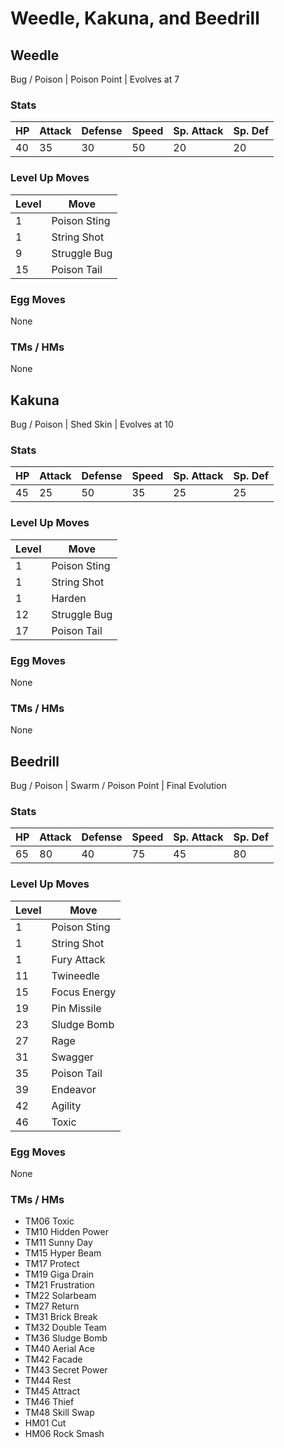 # Weedle, Kakuna, and Beedrill

## Weedle
Bug / Poison | Poison Point | Evolves at 7

### Stats
| HP | Attack | Defense | Speed | Sp. Attack | Sp. Def |
|--|--|--|--|--|--|
| 40 | 35 | 30 | 50 | 20 | 20 |

### Level Up Moves
| Level | Move |
|--|--|
| 1 | Poison Sting |
| 1 | String Shot |
| 9 | Struggle Bug |
| 15 | Poison Tail |

### Egg Moves
None

### TMs / HMs
None

## Kakuna
Bug / Poison | Shed Skin | Evolves at 10

### Stats
| HP | Attack | Defense | Speed | Sp. Attack | Sp. Def |
|--|--|--|--|--|--|
| 45 | 25 | 50 | 35 | 25 | 25 |

### Level Up Moves
| Level | Move |
|--|--|
| 1 | Poison Sting |
| 1 | String Shot |
| 1 | Harden |
| 12 | Struggle Bug |
| 17 | Poison Tail |

### Egg Moves
None

### TMs / HMs
None

## Beedrill
Bug / Poison | Swarm / Poison Point | Final Evolution

### Stats
| HP | Attack | Defense | Speed | Sp. Attack | Sp. Def |
|--|--|--|--|--|--|
| 65 | 80 | 40 | 75 | 45 | 80 |

### Level Up Moves
| Level | Move |
|--|--|
| 1 | Poison Sting |
| 1 | String Shot |
| 1 | Fury Attack |
| 11 | Twineedle |
| 15 | Focus Energy |
| 19 | Pin Missile |
| 23 | Sludge Bomb |
| 27 | Rage |
| 31 | Swagger |
| 35 | Poison Tail |
| 39 | Endeavor |
| 42 | Agility |
| 46 | Toxic |

### Egg Moves
None

### TMs / HMs
 - TM06 Toxic
 - TM10 Hidden Power
 - TM11 Sunny Day
 - TM15 Hyper Beam
 - TM17 Protect
 - TM19 Giga Drain
 - TM21 Frustration
 - TM22 Solarbeam
 - TM27 Return
 - TM31 Brick Break
 - TM32 Double Team
 - TM36 Sludge Bomb
 - TM40 Aerial Ace
 - TM42 Facade
 - TM43 Secret Power
 - TM44 Rest
 - TM45 Attract
 - TM46 Thief
 - TM48 Skill Swap
 - HM01 Cut
 - HM06 Rock Smash